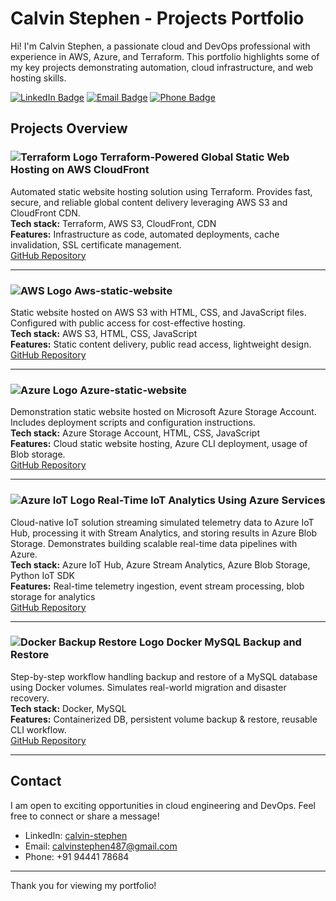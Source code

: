 # Calvin Stephen - Projects Portfolio

Hi! I'm Calvin Stephen, a passionate cloud and DevOps professional with experience in AWS, Azure, and Terraform. This portfolio highlights some of my key projects demonstrating automation, cloud infrastructure, and web hosting skills.

[![LinkedIn Badge](https://img.shields.io/badge/LinkedIn-Calvin_Stephen-blue?logo=linkedin&style=flat-square)](https://www.linkedin.com/in/calvin-stephen-8b8b63367?utm_source=share&utm_campaign=share_via&utm_content=profile&utm_medium=ios_app) [![Email Badge](https://img.shields.io/badge/Email-calvinstephen487@gmail.com-red?style=flat-square&logo=gmail)](mailto:calvinstephen487@gmail.com) [![Phone Badge](https://img.shields.io/badge/Phone-+91_94441_78684-green?style=flat-square&logo=phone)](tel:+919444178684)

## Projects Overview

### ![Terraform Logo](https://user-gen-media-assets.s3.amazonaws.com/seedream_images/37b387a3-0814-4cfe-be0c-d97f31973d66.png) Terraform-Powered Global Static Web Hosting on AWS CloudFront  
Automated static website hosting solution using Terraform. Provides fast, secure, and reliable global content delivery leveraging AWS S3 and CloudFront CDN.  
**Tech stack:** Terraform, AWS S3, CloudFront, CDN  
**Features:** Infrastructure as code, automated deployments, cache invalidation, SSL certificate management.  
[GitHub Repository](https://github.com/calvinstephen487-oss/Terraform-Powered-Global-Static-Web-Hosting-on-AWS-CloudFront)

---

### ![AWS Logo](https://user-gen-media-assets.s3.amazonaws.com/seedream_images/1d1aa88f-e392-4b9c-9f08-3dc4f29ee958.png) Aws-static-website  
Static website hosted on AWS S3 with HTML, CSS, and JavaScript files. Configured with public access for cost-effective hosting.  
**Tech stack:** AWS S3, HTML, CSS, JavaScript  
**Features:** Static content delivery, public read access, lightweight design.  
[GitHub Repository](https://github.com/calvinstephen487-oss/Aws-static-website)

---

### ![Azure Logo](https://user-gen-media-assets.s3.amazonaws.com/seedream_images/dd0a5c48-cea2-4639-8387-3da0ec79685b.png) Azure-static-website  
Demonstration static website hosted on Microsoft Azure Storage Account. Includes deployment scripts and configuration instructions.  
**Tech stack:** Azure Storage Account, HTML, CSS, JavaScript  
**Features:** Cloud static website hosting, Azure CLI deployment, usage of Blob storage.  
[GitHub Repository](https://github.com/calvinstephen487-oss/Azure-static-website)

---

### ![Azure IoT Logo](https://user-gen-media-assets.s3.amazonaws.com/seedream_images/141702dc-2cfa-4839-ab99-e66be8931079.png) Real-Time IoT Analytics Using Azure Services  
Cloud-native IoT solution streaming simulated telemetry data to Azure IoT Hub, processing it with Stream Analytics, and storing results in Azure Blob Storage. Demonstrates building scalable real-time data pipelines with Azure.  
**Tech stack:** Azure IoT Hub, Azure Stream Analytics, Azure Blob Storage, Python IoT SDK  
**Features:** Real-time telemetry ingestion, event stream processing, blob storage for analytics  
[GitHub Repository](https://github.com/calvinstephen487-oss/Real-Time-IoT-Analytics-Using-Azure-Services.git)

---

### ![Docker Backup Restore Logo](https://user-gen-media-assets.s3.amazonaws.com/gemini_images/d11b3364-fd83-4330-9421-4ce6ae349fe4.png) Docker MySQL Backup and Restore  
Step-by-step workflow handling backup and restore of a MySQL database using Docker volumes. Simulates real-world migration and disaster recovery.  
**Tech stack:** Docker, MySQL  
**Features:** Containerized DB, persistent volume backup & restore, reusable CLI workflow.  
[GitHub Repository](https://github.com/calvinstephen487-oss/Docker-mysql-backup-and-restore.git)

---

## Contact

I am open to exciting opportunities in cloud engineering and DevOps. Feel free to connect or share a message!  

- LinkedIn: [calvin-stephen](https://www.linkedin.com/in/calvin-stephen-8b8b63367?utm_source=share&utm_campaign=share_via&utm_content=profile&utm_medium=ios_app)  
- Email: [calvinstephen487@gmail.com](mailto:calvinstephen487@gmail.com)  
- Phone: +91 94441 78684  

---

Thank you for viewing my portfolio!
